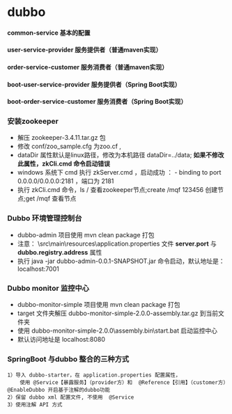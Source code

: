 # dubbo
#### common-service 基本的配置
#### user-service-provider 服务提供者（普通maven实现）
#### order-service-customer 服务消费者（普通maven实现）
#### boot-user-service-provider 服务提供者（Spring Boot实现）
#### boot-order-service-customer 服务消费者（Spring Boot实现）

### 安装zookeeper
   - 解压 zookeeper-3.4.11.tar.gz 包
   - 修改 conf/zoo_sample.cfg 为zoo.cf ,
   - dataDir 属性默认是linux路径，修改为本机路径 dataDir=../data; **如果不修改此属性，zkCli.cmd 命令启动错误**
   - windows 系统下 cmd 执行 zkServer.cmd ，启动成功 ： - binding to port 0.0.0.0/0.0.0.0:2181 ，端口为 2181
   - 执行 zkCli.cmd 命令，ls / 查看zookeeper节点;create /mqf 123456 创建节点;get /mqf 查看节点
   
### Dubbo 环境管理控制台
   -  dubbo-admin 项目使用 mvn clean package 打包
   - 注意： \src\main\resources\application.properties 文件 **server.port** 与 **dubbo.registry.address** 属性
   - 执行 java -jar dubbo-admin-0.0.1-SNAPSHOT.jar 命令启动，默认地址是：localhost:7001
   
### Dubbo monitor 监控中心
   - dubbo-monitor-simple 项目使用 mvn clean package 打包
   - target 文件夹解压 dubbo-monitor-simple-2.0.0-assembly.tar.gz 到当前文件夹
   - 使用 dubbo-monitor-simple-2.0.0\assembly.bin\start.bat 启动监控中心
   - 默认访问地址是 localhost:8080
### SpringBoot 与dubbo 整合的三种方式
    1）导入 dubbo-starter，在 application.properties 配置属性，
        使用 @Service【暴露服务】（provider方）和  @Reference【引用】（customer方）@EnableDubbo 开启基于注解的dubbo功能
    2）保留 dubbo xml 配置文件, 不使用  @Service
    3）使用注解 API 方式
